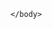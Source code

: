 <html>
    <body>
        <script type='text/javascript'>
	function initEmbeddedMessaging() {
		try {
			embeddedservice_bootstrap.settings.language = 'en_US'; // For example, enter 'en' or 'en-US'
			embeddedservice_bootstrap.init(
				'00DbY00000AkJWX',
				'Paraguay_Messaging_Deployment',
				'https://ecic--latamdes.sandbox.my.site.com/ESWParaguayMessagingDep1736921111258',
				{
					scrt2URL: 'https://ecic--latamdes.sandbox.my.salesforce-scrt.com'
				}
			);
		} catch (err) {
			console.error('Error loading Embedded Messaging: ', err);
		}
	};
</script>
<script type='text/javascript' src='https://ecic--latamdes.sandbox.my.site.com/ESWParaguayMessagingDep1736921111258/assets/js/bootstrap.min.js' onload='initEmbeddedMessaging()'></script>

        
    </body>
</html>
